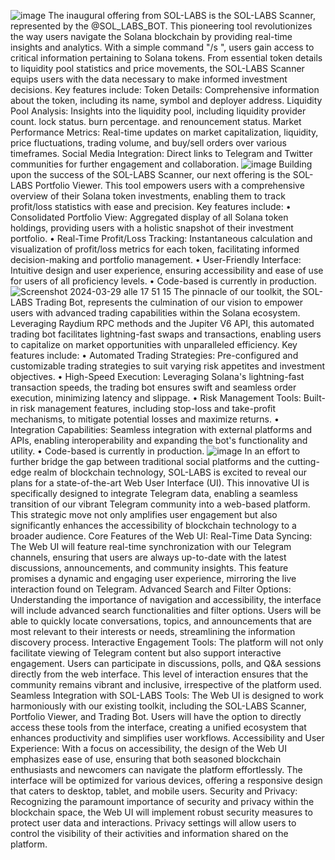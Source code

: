 ![image](https://github.com/SolanaLabsData/Ecosystem/assets/165409723/83ffe140-156e-4323-89d4-ef05a1c65dbc)
The inaugural offering from SOL-LABS is the SOL-LABS Scanner, represented by the @SOL_LABS_BOT. This pioneering tool revolutionizes the way users navigate the Solana blockchain by providing real-time insights and analytics. With a simple command "/s <token _address>", users gain access to critical information pertaining to Solana tokens. From essential token details to liquidity pool statistics and price movements, the SOL-LABS Scanner equips users with the data necessary to make informed investment decisions. Key features include:
Token Details: Comprehensive information about the token, including its name, symbol and deployer address.
Liquidity Pool Analysis: Insights into the liquidity pool, including liquidity provider count. lock status. burn percentage. and renouncement status.
Market Performance Metrics: Real-time updates on market capitalization, liquidity, price fluctuations, trading volume, and buy/sell orders over various timeframes.
Social Media Integration: Direct links to Telegram and Twitter communities for further
engagement and collaboration.
![image](https://github.com/SolanaLabsData/Ecosystem/assets/165409723/fa7854df-bf98-4065-b0eb-4fbe8b5e93ab)
Building upon the success of the SOL-LABS Scanner, our next offering is the SOL-LABS Portfolio Viewer. This tool empowers users with a comprehensive overview of their Solana token investments, enabling them to track profit/loss statistics with ease and precision. Key features include:
• Consolidated Portfolio View: Aggregated display of all Solana token holdings, providing users with a holistic snapshot of their investment portfolio.
• Real-Time Profit/Loss Tracking: Instantaneous calculation and visualization of profit/loss metrics for each token, facilitating informed decision-making and portfolio management.
• User-Friendly Interface: Intuitive design and user experience, ensuring accessibility and ease of use for users of all proficiency levels.
• Code-based is currently in production.
![Screenshot 2024-03-29 alle 17 51 15](https://github.com/SolanaLabsData/Ecosystem/assets/165409723/ff1a2589-3b57-4985-b2bf-3d07d69c28ec)
The pinnacle of our toolkit, the SOL-LABS Trading Bot, represents the culmination of our vision to empower users with advanced trading capabilities within the Solana ecosystem. Leveraging Raydium RPC methods and the Jupiter V6 API, this automated trading bot facilitates lightning-fast swaps and transactions, enabling users to capitalize on market opportunities with unparalleled efficiency. Key features include:
• Automated Trading Strategies: Pre-configured and customizable trading strategies to suit varying risk appetites and investment objectives.
• High-Speed Execution: Leveraging Solana's lightning-fast transaction speeds, the trading bot ensures swift and seamless order execution, minimizing latency and slippage.
• Risk Management Tools: Built-in risk management features, including stop-loss and take-profit mechanisms, to mitigate potential losses and maximize returns.
• Integration Capabilities: Seamless integration with external platforms and APIs, enabling interoperability and expanding the bot's functionality and utility.
• Code-based is currently in production.
![image](https://github.com/SolanaLabsData/Ecosystem/assets/165409723/ac9cba92-bb0a-44a3-b960-af464d43ab82)
In an effort to further bridge the gap between traditional social platforms and the cutting-edge realm of blockchain technology, SOL-LABS is excited to reveal our plans for a state-of-the-art Web User Interface (UI). This innovative UI is specifically designed to integrate Telegram data, enabling a seamless transition of our vibrant Telegram community into a web-based platform. This strategic move not only amplifies user engagement but also significantly enhances the accessibility of blockchain technology to a broader audience.
Core Features of the Web UI:
Real-Time Data Syncing: The Web UI will feature real-time synchronization with our Telegram channels, ensuring that users are always up-to-date with the latest discussions, announcements, and community insights. This feature promises a dynamic and engaging user experience, mirroring the live interaction found on Telegram.
Advanced Search and Filter Options: Understanding the importance of navigation and accessibility, the interface will include advanced search functionalities and filter options. Users will be able to quickly locate conversations, topics, and announcements that are most relevant to their interests or needs, streamlining the information discovery process.
Interactive Engagement Tools: The platform will not only facilitate viewing of Telegram content but also support interactive engagement. Users can participate in discussions, polls, and Q&A sessions directly from the web interface. This level of interaction ensures that the community remains vibrant and inclusive, irrespective of the platform used.
Seamless Integration with SOL-LABS Tools: The Web UI is designed to work harmoniously with our existing toolkit, including the SOL-LABS Scanner, Portfolio Viewer, and Trading Bot. Users will have the option to directly access these tools from the interface, creating a unified ecosystem that enhances productivity and simplifies user workflows.
Accessibility and User Experience: With a focus on accessibility, the design of the Web UI emphasizes ease of use, ensuring that both seasoned blockchain enthusiasts and newcomers can navigate the platform effortlessly. The interface will be optimized for various devices, offering a responsive design that caters to desktop, tablet, and mobile users.
Security and Privacy: Recognizing the paramount importance of security and privacy within the blockchain space, the Web UI will implement robust security measures to protect user data and interactions. Privacy settings will allow users to control the visibility of their activities and information shared on the platform. 
